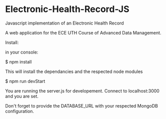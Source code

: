 # Electronic-Health-Record-JS
Javascript implementation of an Electronic Health Record

A web application for the ECE UTH Course of Advanced Data Management.

Install: 

in your console:

$ npm install

This will install the dependancies and the respected node modules

$ npm run devStart

You are running the server.js for developement. Connect to localhost:3000 and you are set.

Don't forget to provide the DATABASE_URL with your respected MongoDB configuration.
